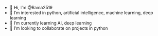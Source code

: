 - 👋 Hi, I’m @Rama2519
- 👀 I’m interested in python, artificial intelligence, machine learning, deep learning
- 🌱 I’m currently learning AI, deep learning
- 💞️ I’m looking to collaborate on projects in python

<!---
Rama2519/Rama2519 is a ✨ special ✨ repository because its `README.md` (this file) appears on your GitHub profile.
You can click the Preview link to take a look at your changes.
--->
